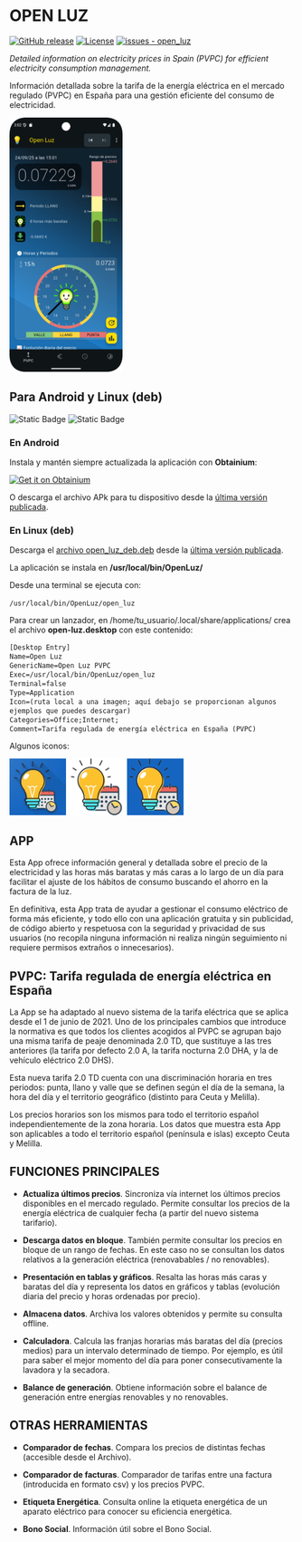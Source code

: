 # OPEN LUZ

[![GitHub release](https://img.shields.io/github/release/Webierta/open_luz?include_prereleases=&sort=semver&color=blue)](https://github.com/Webierta/open_luz/releases/)
[![License](https://img.shields.io/badge/License-GPL--3.0-blue)](https://github.com/Webierta/open_luz/blob/main/LICENSE)
[![issues - open_luz](https://img.shields.io/github/issues/Webierta/open_luz)](https://github.com/Webierta/open_luz/issues)

*Detailed information on electricity prices in Spain (PVPC) for efficient electricity consumption management.*

Información detallada sobre la tarifa de la energía eléctrica en el mercado regulado (PVPC) en España para una gestión eficiente del consumo de electricidad.

<img src="https://github.com/Webierta/open_luz/blob/main/fastlane/metadata/android/en-US/images/phoneScreenshots/screenshot1.png" width="200" alt="screenshot">

## Para Android y Linux (deb)

![Static Badge](https://img.shields.io/badge/platform-android-orange?logo=android)
![Static Badge](https://img.shields.io/badge/platform-debian-orange?logo=debian)

### En Android

Instala y mantén siempre actualizada la aplicación con **Obtainium**:

<a href="https://apps.obtainium.imranr.dev/redirect?r=obtainium://app/%7B%22id%22%3A%22com.github.webierta.open_luz.open_luz%22%2C%22url%22%3A%22https%3A%2F%2Fgithub.com%2FWebierta%2Fopen_luz%22%2C%22author%22%3A%22Webierta%22%2C%22name%22%3A%22Open%20Luz%22%2C%22preferredApkIndex%22%3A0%2C%22additionalSettings%22%3A%22%7B%5C%22includePrereleases%5C%22%3Afalse%2C%5C%22fallbackToOlderReleases%5C%22%3Atrue%2C%5C%22filterReleaseTitlesByRegEx%5C%22%3A%5C%22%5C%22%2C%5C%22filterReleaseNotesByRegEx%5C%22%3A%5C%22%5C%22%2C%5C%22verifyLatestTag%5C%22%3Afalse%2C%5C%22sortMethodChoice%5C%22%3A%5C%22date%5C%22%2C%5C%22useLatestAssetDateAsReleaseDate%5C%22%3Afalse%2C%5C%22releaseTitleAsVersion%5C%22%3Afalse%2C%5C%22trackOnly%5C%22%3Afalse%2C%5C%22versionExtractionRegEx%5C%22%3A%5C%22%5C%22%2C%5C%22matchGroupToUse%5C%22%3A%5C%22%5C%22%2C%5C%22versionDetection%5C%22%3Atrue%2C%5C%22releaseDateAsVersion%5C%22%3Afalse%2C%5C%22useVersionCodeAsOSVersion%5C%22%3Afalse%2C%5C%22apkFilterRegEx%5C%22%3A%5C%22%5C%22%2C%5C%22invertAPKFilter%5C%22%3Afalse%2C%5C%22autoApkFilterByArch%5C%22%3Atrue%2C%5C%22appName%5C%22%3A%5C%22%5C%22%2C%5C%22appAuthor%5C%22%3A%5C%22%5C%22%2C%5C%22shizukuPretendToBeGooglePlay%5C%22%3Afalse%2C%5C%22allowInsecure%5C%22%3Afalse%2C%5C%22exemptFromBackgroundUpdates%5C%22%3Afalse%2C%5C%22skipUpdateNotifications%5C%22%3Afalse%2C%5C%22about%5C%22%3A%5C%22%5C%22%2C%5C%22refreshBeforeDownload%5C%22%3Afalse%2C%5C%22github-creds%5C%22%3A%5C%22%5C%22%2C%5C%22GHReqPrefix%5C%22%3A%5C%22%5C%22%7D%22%2C%22overrideSource%22%3A%22GitHub%22%7D"><img src="https://raw.githubusercontent.com/ImranR98/Obtainium/main/assets/graphics/badge_obtainium.png" width="200" alt="Get it on Obtainium"></a>


O descarga el archivo APk para tu dispositivo desde la [última versión publicada](https://github.com/Webierta/open_luz/releases).

### En Linux (deb)

Descarga el [archivo open_luz_deb.deb](https://github.com/Webierta/open_luz/releases/latest/download/open_luz_deb.deb) desde la [última versión publicada](https://github.com/Webierta/open_luz/releases). 

La aplicación se instala en **/usr/local/bin/OpenLuz/**

Desde una terminal se ejecuta con:

`/usr/local/bin/OpenLuz/open_luz`

Para crear un lanzador, en /home/tu_usuario/.local/share/applications/ crea el archivo **open-luz.desktop** con este contenido:

~~~
[Desktop Entry]
Name=Open Luz
GenericName=Open Luz PVPC
Exec=/usr/local/bin/OpenLuz/open_luz
Terminal=false
Type=Application
Icon=(ruta local a una imagen; aquí debajo se proporcionan algunos ejemplos que puedes descargar)
Categories=Office;Internet;
Comment=Tarifa regulada de energía eléctrica en España (PVPC)
~~~

Algunos iconos:

<img src="https://github.com/Webierta/open_luz/blob/main/fastlane/metadata/android/en-US/images/icon.png?raw=true" width="100" alt="icono 1">

<img src="https://github.com/Webierta/open_luz/blob/main/assets/icon/ic_foreground.png?raw=true" width="100" alt="icono 2">

<img src="https://github.com/Webierta/open_luz/blob/main/assets/icon/pvpc_ios.png?raw=true" width="100" alt="icono 3">

## APP

Esta App ofrece información general y detallada sobre el precio de la electricidad y las horas más baratas y más caras a lo largo de un día para facilitar el ajuste de los hábitos de consumo buscando el ahorro en la factura de la luz.

En definitiva, esta App trata de ayudar a gestionar el consumo eléctrico de forma más eficiente, y todo ello con una aplicación gratuita y sin publicidad, de código abierto y respetuosa con la seguridad y privacidad de sus usuarios (no recopila ninguna información ni realiza ningún seguimiento ni requiere permisos extraños o innecesarios).

## PVPC: Tarifa regulada de energía eléctrica en España

La App se ha adaptado al nuevo sistema de la tarifa eléctrica que se aplica desde el 1 de junio de 2021. Uno de los principales cambios que introduce la normativa es que todos los clientes acogidos al PVPC se agrupan bajo una misma tarifa de peaje denominada 2.0 TD, que sustituye a las tres anteriores (la tarifa por defecto 2.0 A, la tarifa nocturna 2.0 DHA, y la de vehículo eléctrico 2.0 DHS).

Esta nueva tarifa 2.0 TD cuenta con una discriminación horaria en tres periodos: punta, llano y valle que se definen según el día de la semana, la hora del día y el territorio geográfico (distinto para Ceuta y Melilla).

Los precios horarios son los mismos para todo el territorio español independientemente de la zona horaria. Los datos que muestra esta App son aplicables a todo el territorio español (península e islas) excepto Ceuta y Melilla.

## FUNCIONES PRINCIPALES

- **Actualiza últimos precios**. Sincroniza vía internet los últimos precios disponibles en el mercado regulado. Permite consultar los precios de la energía eléctrica de cualquier fecha (a partir del nuevo sistema tarifario).

- **Descarga datos en bloque**. También permite consultar los precios en bloque de un rango de fechas. En este caso no se consultan los datos relativos a la generación eléctrica (renovabables / no renovables).

- **Presentación en tablas y gráficos**. Resalta las horas más caras y baratas del día y representa los datos en gráficos y tablas (evolución diaria del precio y horas ordenadas por precio).

- **Almacena datos**. Archiva los valores obtenidos y permite su consulta offline.

- **Calculadora**. Calcula las franjas horarias más baratas del día (precios medios) para un intervalo determinado de tiempo. Por ejemplo, es útil para saber el mejor momento del día para poner consecutivamente la lavadora y la secadora.

- **Balance de generación**. Obtiene información sobre el balance de generación entre energías renovables y no renovables.

## OTRAS HERRAMIENTAS

- **Comparador de fechas**. Compara los precios de distintas fechas (accesible desde el Archivo).

- **Comparador de facturas**. Comparador de tarifas entre una factura (introducida en formato csv) y los precios PVPC.

- **Etiqueta Energética**. Consulta online la etiqueta energética de un aparato eléctrico para conocer su eficiencia energética.

- **Bono Social**. Información útil sobre el Bono Social.

